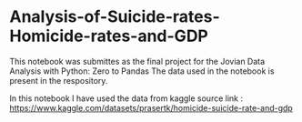 # Analysis-of-Suicide-rates-Homicide-rates-and-GDP
 This notebook was submittes as the final project for the Jovian Data Analysis with Python: Zero to Pandas
 The data used in the notebook is present in the respository.

 In this notebook I have used the data from kaggle 
 source link : https://www.kaggle.com/datasets/prasertk/homicide-suicide-rate-and-gdp
